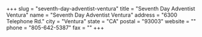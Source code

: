+++
slug = "seventh-day-adventist-ventura"
title = "Seventh Day Adventist Ventura"
name = "Seventh Day Adventist Ventura"
address = "6300 Telephone Rd."
city = "Ventura"
state = "CA"
postal = "93003"
website = ""
phone = "805-642-5387"
fax = ""
+++
